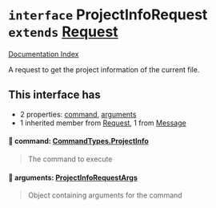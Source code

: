 # `interface` ProjectInfoRequest `extends` [Request](../interface.Request/README.md)

[Documentation Index](../README.md)

A request to get the project information of the current file.

## This interface has

- 2 properties:
[command](#-command-commandtypesprojectinfo),
[arguments](#-arguments-projectinforequestargs)
- 1 inherited member from [Request](../interface.Request/README.md), 1 from [Message](../interface.Message/README.md)


#### 📄 command: [CommandTypes.ProjectInfo](../enum.CommandTypes/README.md#projectinfo--projectinfo)

> The command to execute



#### 📄 arguments: [ProjectInfoRequestArgs](../interface.ProjectInfoRequestArgs/README.md)

> Object containing arguments for the command



